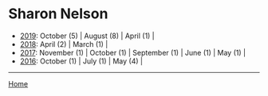 # Sharon Nelson

  * [2019](./sharon-nelson-2019.md): 
      October (5) | 
      August (8) | 
      April (1) | 
  * [2018](./sharon-nelson-2018.md): 
      April (2) | 
      March (1) | 
  * [2017](./sharon-nelson-2017.md): 
      November (1) | 
      October (1) | 
      September (1) | 
      June (1) | 
      May (1) | 
  * [2016](./sharon-nelson-2016.md): 
      October (1) | 
      July (1) | 
      May (4) | 

----

[Home](../)
